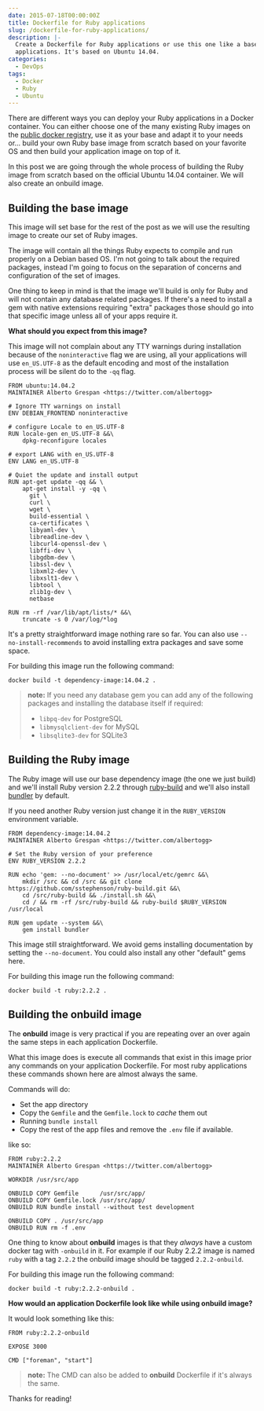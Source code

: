 ```yaml
---
date: 2015-07-18T00:00:00Z
title: Dockerfile for Ruby applications
slug: /dockerfile-for-ruby-applications/
description: |-
  Create a Dockerfile for Ruby applications or use this one like a base for your
  applications. It's based on Ubuntu 14.04.
categories:
  - DevOps
tags:
  - Docker
  - Ruby
  - Ubuntu
---
```


There are different ways you can deploy your Ruby applications in a Docker
container. You can either choose one of the many existing Ruby images on the
[public docker registry][docker-registry-ruby], use it as your base and adapt it
to your needs or... build your own Ruby base image from scratch based on your
favorite OS and then build your application image on top of it.

In this post we are going through the whole process of building the Ruby image
from scratch based on the official Ubuntu 14.04 container. We will also create
an onbuild image.

## Building the base image

This image will set base for the rest of the post as we will use the resulting
image to create our set of Ruby images.

The image will contain all the things Ruby expects to compile and run properly
on a Debian based OS. I'm not going to talk about the required packages, instead
I'm going to focus on the separation of concerns and configuration of the set of
images.

One thing to keep in mind is that the image we'll build is only for Ruby and
will not contain any database related packages. If there's a need to install a
gem with native extensions requiring "extra" packages those should go into that
specific image unless all of your apps require it.

**What should you expect from this image?**

This image will not complain about any TTY warnings during installation because
of the `noninteractive` flag we are using, all your applications will use
`en_US.UTF-8` as the default encoding and most of the installation process will
be silent do to the `-qq` flag.

    FROM ubuntu:14.04.2
    MAINTAINER Alberto Grespan <https://twitter.com/albertogg>

    # Ignore TTY warnings on install
    ENV DEBIAN_FRONTEND noninteractive

    # configure Locale to en_US.UTF-8
    RUN locale-gen en_US.UTF-8 &&\
        dpkg-reconfigure locales

    # export LANG with en_US.UTF-8
    ENV LANG en_US.UTF-8

    # Quiet the update and install output
    RUN apt-get update -qq && \
        apt-get install -y -qq \
          git \
          curl \
          wget \
          build-essential \
          ca-certificates \
          libyaml-dev \
          libreadline-dev \
          libcurl4-openssl-dev \
          libffi-dev \
          libgdbm-dev \
          libssl-dev \
          libxml2-dev \
          libxslt1-dev \
          libtool \
          zlib1g-dev \
          netbase

    RUN rm -rf /var/lib/apt/lists/* &&\
        truncate -s 0 /var/log/*log

It's a pretty straightforward image nothing rare so far. You can also use
`--no-install-recommends` to avoid installing extra packages and save some
space.

For building this image run the following command:

    docker build -t dependency-image:14.04.2 .

> **note:** If you need any database gem you can add any of the following
> packages and installing the database itself if required:
>
> - `libpq-dev` for PostgreSQL
> - `libmysqlclient-dev` for MySQL
> - `libsqlite3-dev` for SQLite3

## Building the Ruby image

The Ruby image will use our base dependency image (the one we just build) and
we'll install Ruby version 2.2.2 through [ruby-build][ruby-build] and we'll also
install [bundler][bundler] by default.

If you need another Ruby version just change it in the `RUBY_VERSION`
environment variable.

    FROM dependency-image:14.04.2
    MAINTAINER Alberto Grespan <https://twitter.com/albertogg>

    # Set the Ruby version of your preference
    ENV RUBY_VERSION 2.2.2

    RUN echo 'gem: --no-document' >> /usr/local/etc/gemrc &&\
        mkdir /src && cd /src && git clone https://github.com/sstephenson/ruby-build.git &&\
        cd /src/ruby-build && ./install.sh &&\
        cd / && rm -rf /src/ruby-build && ruby-build $RUBY_VERSION /usr/local

    RUN gem update --system &&\
        gem install bundler

This image still straightforward. We avoid gems installing documentation by
setting the `--no-document`. You could also install any other "default" gems
here.

For building this image run the following command:

    docker build -t ruby:2.2.2 .

## Building the onbuild image

The **onbuild** image is very practical if you are repeating over an over again
the same steps in each application Dockerfile.

What this image does is execute all commands that exist in this image prior any
commands on your application Dockerfile. For most ruby applications these
commands shown here are almost always the same.

Commands will do:

  - Set the app directory
  - Copy the `Gemfile` and the `Gemfile.lock` to _cache_ them out
  - Running `bundle install`
  - Copy the rest of the app files and remove the `.env` file if available.

like so:

    FROM ruby:2.2.2
    MAINTAINER Alberto Grespan <https://twitter.com/albertogg>

    WORKDIR /usr/src/app

    ONBUILD COPY Gemfile      /usr/src/app/
    ONBUILD COPY Gemfile.lock /usr/src/app/
    ONBUILD RUN bundle install --without test development

    ONBUILD COPY . /usr/src/app
    ONBUILD RUN rm -f .env

One thing to know about **onbuild** images is that they _always_ have a custom
docker tag with `-onbuild` in it. For example if our Ruby 2.2.2 image is named
`ruby` with a tag `2.2.2` the onbuild image should be tagged `2.2.2-onbuild`.

For building this image run the following command:

    docker build -t ruby:2.2.2-onbuild .

**How would an application Dockerfile look like while using onbuild image?**

It would look something like this:

    FROM ruby:2.2.2-onbuild

    EXPOSE 3000

    CMD ["foreman", "start"]

> **note:** The CMD can also be added to **onbuild** Dockerfile if it's always
> the same.

Thanks for reading!

[docker-registry-ruby]: https://registry.hub.docker.com/search?q=ruby&searchfield=
[ruby-build]: https://github.com/sstephenson/ruby-build
[bundler]: http://bundler.io/
